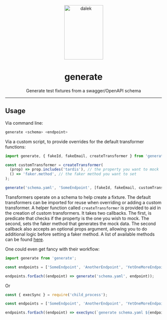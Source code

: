 <div align="center">
<img src="https://gist.github.com/foxtrottwist/871dfbb97babda874dab4f22bafce0e1/raw/bba4f0d3628365706515555d9f93a3c158de93d7/doctor_who_dalek_by_konpatchi-d873tm6.png" alt="dalek" height="175" width="125">
<h1>generate</h1>
<p>Generate test fixtures from a swagger/OpenAPI schema</p>
</div>
<hr />

## Usage

Via command line:

```bash
generate <schema> <endpoint>
```

Via a custom script, to provide overrides for the default transformer functions:

```javascript
import generate, { fakeId, fakeEmail, createTransformer } from 'generate';

const customTransformer = createTransformer(
  (prop) => prop.includes('tardis'), // the property you want to mock
  () => 'faker.method', // the faker method you want to set
);

generate('schema.yaml', 'SomeEndpoint', [fakeId, fakeEmail, customTransformer]); // pass the custom transformer along with the defaults you want as an array
```

Transformers operate on a schema to help create a fixture. The default transformers can be imported for reuse when overriding or adding a custom transformer. A helper function called `createTransformer` is provided to aid in the creation of custom transformers. It takes two callbacks. The first, is predicate that checks if the property is the one you wish to mock. The second, sets the faker method that generates the mock data. The second callback also accepts an optional props argument, allowing you to do additional logic before setting a faker method. A list of available methods can be found [here](https://github.com/Marak/Faker.js).

One could even get fancy with their workflow:

```javascript
import generate from 'generate';

const endpoints = ['SomeEndpoint', 'AnotherEndpoint', 'YetOneMoreEndpoint'];

endpoints.forEach((endpoint) => generate('schema.yaml', endpoint));
```

Or

```javascript
const { execSync } = require('child_process');

const endpoints = ['SomeEndpoint', 'AnotherEndpoint', 'YetOneMoreEndpoint'];

endpoints.forEach((endpoint) => execSync(`generate schema.yaml ${endpoint}`, { stdio: 'inherit' }));
```
